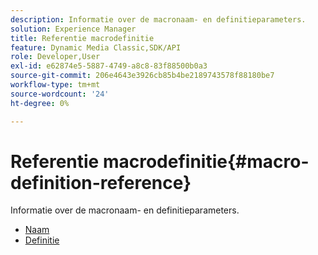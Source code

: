 ```yaml
---
description: Informatie over de macronaam- en definitieparameters.
solution: Experience Manager
title: Referentie macrodefinitie
feature: Dynamic Media Classic,SDK/API
role: Developer,User
exl-id: e62874e5-5887-4749-a8c8-83f88500b0a3
source-git-commit: 206e4643e3926cb85b4be2189743578f88180be7
workflow-type: tm+mt
source-wordcount: '24'
ht-degree: 0%

---
```


# Referentie macrodefinitie{#macro-definition-reference}

Informatie over de macronaam- en definitieparameters.

* [Naam](r-name-macro.md)
* [Definitie](r-definition-macro.md)
